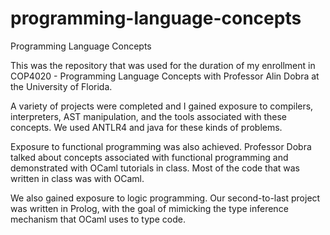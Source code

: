 # programming-language-concepts
Programming Language Concepts

This was the repository that was used for the duration of my enrollment in COP4020 -
Programming Language Concepts with Professor Alin Dobra at the University of Florida.

A variety of projects were completed and I gained exposure to compilers, interpreters,
AST manipulation, and the tools associated with these concepts. We used ANTLR4 and java
for these kinds of problems.

Exposure to functional programming was also achieved. Professor Dobra talked about concepts
associated with functional programming and demonstrated with OCaml tutorials in class. Most
of the code that was written in class was with OCaml.

We also gained exposure to logic programming. Our second-to-last project was written in
Prolog, with the goal of mimicking the type inference mechanism that OCaml uses to type code.
